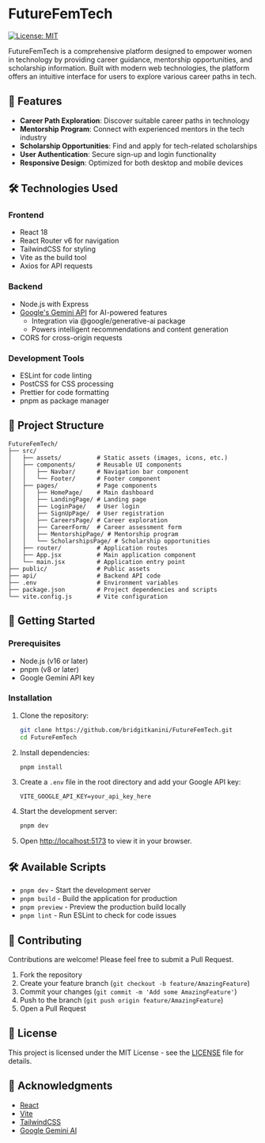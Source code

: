 # FutureFemTech

[![License: MIT](https://img.shields.io/badge/License-MIT-yellow.svg)](https://opensource.org/licenses/MIT)

FutureFemTech is a comprehensive platform designed to empower women in technology by providing career guidance, mentorship opportunities, and scholarship information. Built with modern web technologies, the platform offers an intuitive interface for users to explore various career paths in tech.

## 🚀 Features

- **Career Path Exploration**: Discover suitable career paths in technology
- **Mentorship Program**: Connect with experienced mentors in the tech industry
- **Scholarship Opportunities**: Find and apply for tech-related scholarships
- **User Authentication**: Secure sign-up and login functionality
- **Responsive Design**: Optimized for both desktop and mobile devices

## 🛠️ Technologies Used

### Frontend
- React 18
- React Router v6 for navigation
- TailwindCSS for styling
- Vite as the build tool
- Axios for API requests

### Backend
- Node.js with Express
- [Google's Gemini API](https://ai.google.dev/gemini-api) for AI-powered features
  - Integration via @google/generative-ai package
  - Powers intelligent recommendations and content generation
- CORS for cross-origin requests

### Development Tools
- ESLint for code linting
- PostCSS for CSS processing
- Prettier for code formatting
- pnpm as package manager

## 📁 Project Structure

```
FutureFemTech/
├── src/
│   ├── assets/          # Static assets (images, icons, etc.)
│   ├── components/      # Reusable UI components
│   │   ├── Navbar/      # Navigation bar component
│   │   └── Footer/      # Footer component
│   ├── pages/           # Page components
│   │   ├── HomePage/    # Main dashboard
│   │   ├── LandingPage/ # Landing page
│   │   ├── LoginPage/   # User login
│   │   ├── SignUpPage/  # User registration
│   │   ├── CareersPage/ # Career exploration
│   │   ├── CareerForm/  # Career assessment form
│   │   ├── MentorshipPage/ # Mentorship program
│   │   └── ScholarshipsPage/ # Scholarship opportunities
│   ├── router/          # Application routes
│   ├── App.jsx          # Main application component
│   └── main.jsx         # Application entry point
├── public/              # Public assets
├── api/                 # Backend API code
├── .env                 # Environment variables
├── package.json         # Project dependencies and scripts
└── vite.config.js       # Vite configuration
```

## 🚀 Getting Started

### Prerequisites

- Node.js (v16 or later)
- pnpm (v8 or later)
- Google Gemini API key

### Installation

1. Clone the repository:
   ```bash
   git clone https://github.com/bridgitkanini/FutureFemTech.git
   cd FutureFemTech
   ```

2. Install dependencies:
   ```bash
   pnpm install
   ```

3. Create a `.env` file in the root directory and add your Google API key:
   ```
   VITE_GOOGLE_API_KEY=your_api_key_here
   ```

4. Start the development server:
   ```bash
   pnpm dev
   ```

5. Open [http://localhost:5173](http://localhost:5173) to view it in your browser.

## 🛠 Available Scripts

- `pnpm dev` - Start the development server
- `pnpm build` - Build the application for production
- `pnpm preview` - Preview the production build locally
- `pnpm lint` - Run ESLint to check for code issues

## 🤝 Contributing

Contributions are welcome! Please feel free to submit a Pull Request.

1. Fork the repository
2. Create your feature branch (`git checkout -b feature/AmazingFeature`)
3. Commit your changes (`git commit -m 'Add some AmazingFeature'`)
4. Push to the branch (`git push origin feature/AmazingFeature`)
5. Open a Pull Request

## 📄 License

This project is licensed under the MIT License - see the [LICENSE](LICENSE) file for details.

## 🙏 Acknowledgments

- [React](https://reactjs.org/)
- [Vite](https://vitejs.dev/)
- [TailwindCSS](https://tailwindcss.com/)
- [Google Gemini AI](https://ai.google.dev/gemini-api)
